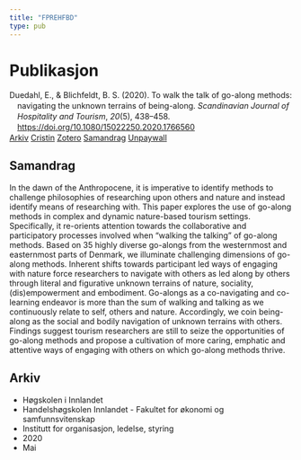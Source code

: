 ```yaml
---
title: "FPREHFBD"
type: pub
---
```

<h1>Publikasjon</h1>
<article id="csl-bib-container-FPREHFBD" class="csl-bib-container">
  <div class="csl-bib-body" style="line-height: 1.35; padding-left: 1em; text-indent:-1em;">
  <div class="csl-entry">Duedahl, E., &amp; Blichfeldt, B. S. (2020). To walk the talk of go-along methods: navigating the unknown terrains of being-along. <i>Scandinavian Journal of Hospitality and Tourism</i>, <i>20</i>(5), 438&#x2013;458. <a href="https://doi.org/10.1080/15022250.2020.1766560">https://doi.org/10.1080/15022250.2020.1766560</a></div>
</div>
  <div class="csl-bib-buttons">
    <a href="#taxonomy-article-FPREHFBD" class="csl-bib-button">Arkiv</a>
    <a href="https://app.cristin.no/results/show.jsf?id=1811262" alt="Cristin URL" class="csl-bib-button">Cristin</a>
    <a href="http://zotero.org/groups/5402882/items/FPREHFBD" alt="Zotero URL" class="csl-bib-button">Zotero</a>
    <a href="#abstract-article-FPREHFBD" class="csl-bib-button">Samandrag</a>
    <a href="https://www.tandfonline.com/doi/pdf/10.1080/15022250.2020.1766560?needAccess=true" class="csl-bib-button">Unpaywall</a>
  </div>
  <div id="csl-bib-meta-container-FPREHFBD"></div>
</article>
<div id="csl-bib-meta-FPREHFBD" class="csl-bib-meta">
  <article id="abstract-article-FPREHFBD" class="abstract-article">
    <h1>Samandrag</h1>
    In the dawn of the Anthropocene, it is imperative to identify methods to challenge philosophies of researching upon others and nature and instead identify means of researching with. This paper explores the use of go-along methods in complex and dynamic nature-based tourism settings. Specifically, it re-orients attention towards the collaborative and participatory processes involved when “walking the talking” of go-along methods. Based on 35 highly diverse go-alongs from the westernmost and easternmost parts of Denmark, we illuminate challenging dimensions of go-along methods. Inherent shifts towards participant led ways of engaging with nature force researchers to navigate with others as led along by others through literal and figurative unknown terrains of nature, sociality, (dis)empowerment and embodiment. Go-alongs as a co-navigating and co-learning endeavor is more than the sum of walking and talking as we continuously relate to self, others and nature. Accordingly, we coin being-along as the social and bodily navigation of unknown terrains with others. Findings suggest tourism researchers are still to seize the opportunities of go-along methods and propose a cultivation of more caring, emphatic and attentive ways of engaging with others on which go-along methods thrive.
  </article>
  <article id="taxonomy-article-FPREHFBD" class="taxonomy-article">
    <h1>Arkiv</h1>
    <ul>
      <li>Høgskolen i Innlandet</li>
      <li>Handelshøgskolen Innlandet - Fakultet for økonomi og samfunnsvitenskap</li>
      <li>Institutt for organisasjon, ledelse, styring</li>
      <li>2020</li>
      <li>Mai</li>
    </ul>
  </article>
</div>
